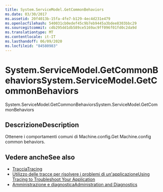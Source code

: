 ```yaml
---
title: System.ServiceModel.GetCommonBehaviors
ms.date: 03/30/2017
ms.assetid: 20f4013b-15fa-4fe7-b129-4ec4d231e479
ms.openlocfilehash: 540031cb0edef45c9b7eb9445a3bdee8303bbc29
ms.sourcegitcommit: cdb295dd1db589ce5169ac9ff096f01fd0c2da9d
ms.translationtype: MT
ms.contentlocale: it-IT
ms.lasthandoff: 06/09/2020
ms.locfileid: "84580983"
---
```

# <a name="systemservicemodelgetcommonbehaviors"></a><span data-ttu-id="280f6-102">System.ServiceModel.GetCommonBehaviors</span><span class="sxs-lookup"><span data-stu-id="280f6-102">System.ServiceModel.GetCommonBehaviors</span></span>
<span data-ttu-id="280f6-103">System.ServiceModel.GetCommonBehaviors</span><span class="sxs-lookup"><span data-stu-id="280f6-103">System.ServiceModel.GetCommonBehaviors</span></span>  
  
## <a name="description"></a><span data-ttu-id="280f6-104">Descrizione</span><span class="sxs-lookup"><span data-stu-id="280f6-104">Description</span></span>  
 <span data-ttu-id="280f6-105">Ottenere i comportamenti comuni di Machine.config.</span><span class="sxs-lookup"><span data-stu-id="280f6-105">Get Machine.config common behaviors.</span></span>  
  
## <a name="see-also"></a><span data-ttu-id="280f6-106">Vedere anche</span><span class="sxs-lookup"><span data-stu-id="280f6-106">See also</span></span>

- [<span data-ttu-id="280f6-107">Traccia</span><span class="sxs-lookup"><span data-stu-id="280f6-107">Tracing</span></span>](index.md)
- [<span data-ttu-id="280f6-108">Utilizzo delle tracce per risolvere i problemi di un'applicazione</span><span class="sxs-lookup"><span data-stu-id="280f6-108">Using Tracing to Troubleshoot Your Application</span></span>](using-tracing-to-troubleshoot-your-application.md)
- [<span data-ttu-id="280f6-109">Amministrazione e diagnostica</span><span class="sxs-lookup"><span data-stu-id="280f6-109">Administration and Diagnostics</span></span>](../index.md)
